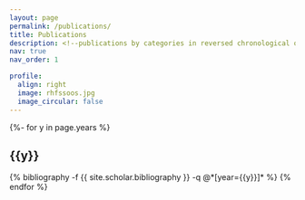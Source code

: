 ```yaml
---
layout: page
permalink: /publications/
title: Publications
description: <!--publications by categories in reversed chronological order. generated by jekyll-scholar.-->
nav: true
nav_order: 1

profile:
  align: right
  image: rhfssoos.jpg
  image_circular: false
---
```

<!-- _pages/publications.md -->
<div class="publications">

{%- for y in page.years %}
  <h2 class="year">{{y}}</h2>
  {% bibliography -f {{ site.scholar.bibliography }} -q @*[year={{y}}]* %}
{% endfor %}

</div>
